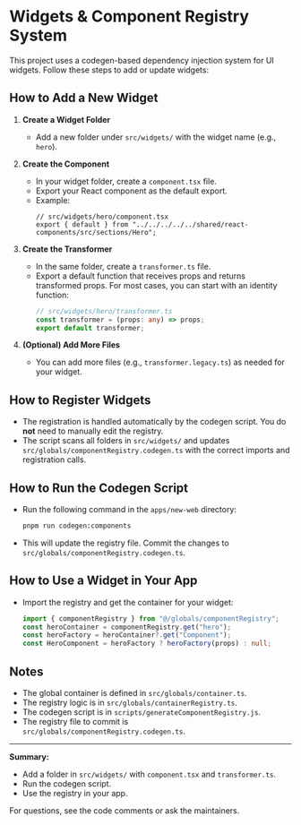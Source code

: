 # Widgets & Component Registry System

This project uses a codegen-based dependency injection system for UI widgets. Follow these steps to add or update widgets:

## How to Add a New Widget

1. **Create a Widget Folder**
   - Add a new folder under `src/widgets/` with the widget name (e.g., `hero`).

2. **Create the Component**
   - In your widget folder, create a `component.tsx` file.
   - Export your React component as the default export.
   - Example:
     ```tsx
     // src/widgets/hero/component.tsx
     export { default } from "../../../../../shared/react-components/src/sections/Hero";
     ```

3. **Create the Transformer**
   - In the same folder, create a `transformer.ts` file.
   - Export a default function that receives props and returns transformed props. For most cases, you can start with an identity function:
     ```ts
     // src/widgets/hero/transformer.ts
     const transformer = (props: any) => props;
     export default transformer;
     ```

4. **(Optional) Add More Files**
   - You can add more files (e.g., `transformer.legacy.ts`) as needed for your widget.

## How to Register Widgets

- The registration is handled automatically by the codegen script. You do **not** need to manually edit the registry.
- The script scans all folders in `src/widgets/` and updates `src/globals/componentRegistry.codegen.ts` with the correct imports and registration calls.

## How to Run the Codegen Script

- Run the following command in the `apps/new-web` directory:
  ```sh
  pnpm run codegen:components
  ```
- This will update the registry file. Commit the changes to `src/globals/componentRegistry.codegen.ts`.

## How to Use a Widget in Your App

- Import the registry and get the container for your widget:
  ```ts
  import { componentRegistry } from "@/globals/componentRegistry";
  const heroContainer = componentRegistry.get("hero");
  const heroFactory = heroContainer?.get("Component");
  const HeroComponent = heroFactory ? heroFactory(props) : null;
  ```

## Notes
- The global container is defined in `src/globals/container.ts`.
- The registry logic is in `src/globals/containerRegistry.ts`.
- The codegen script is in `scripts/generateComponentRegistry.js`.
- The registry file to commit is `src/globals/componentRegistry.codegen.ts`.

---

**Summary:**
- Add a folder in `src/widgets/` with `component.tsx` and `transformer.ts`.
- Run the codegen script.
- Use the registry in your app.

For questions, see the code comments or ask the maintainers.
